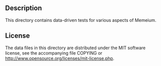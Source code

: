 Description
------------

This directory contains data-driven tests for various aspects of Memeium.

License
--------

The data files in this directory are distributed under the MIT software
license, see the accompanying file COPYING or
http://www.opensource.org/licenses/mit-license.php.


